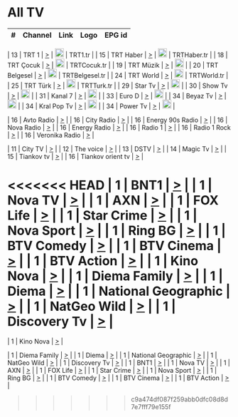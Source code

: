 <h1>All TV</h1>

| #   | Channel        | Link  | Logo | EPG id |
|:---:|:--------------:|:-----:|:----:|:------:|

| 13  | TRT 1            | [>](https://tv-trt1.medya.trt.com.tr/master.m3u8) | <img height="20" src="https://i.imgur.com/j786OLG.png"/> | TRT1.tr |
| 15  | TRT Haber        | [>](https://tv-trthaber.medya.trt.com.tr/master.m3u8) | <img height="20" src="https://i.imgur.com/OVfo8Ab.png"/> | TRTHaber.tr |
| 18  | TRT Çocuk        | [>](https://tv-trtcocuk.medya.trt.com.tr/master.m3u8) | <img height="20" src="https://i.imgur.com/QLFmD6d.png"/> | TRTCocuk.tr |
| 19  | TRT Müzik        | [>](https://tv-trtmuzik.medya.trt.com.tr/master.m3u8) | <img height="20" src="https://i.imgur.com/fIVFCEd.png"/> |
| 20  | TRT Belgesel     | [>](https://tv-trtbelgesel.medya.trt.com.tr/master.m3u8) | <img height="20" src="https://i.imgur.com/MGO87pe.png"/> | TRTBelgesel.tr |
| 24  | TRT World        | [>](https://tv-trtworld.medya.trt.com.tr/master.m3u8) | <img height="20" src="https://i.imgur.com/JEA2xpv.png"/> | TRTWorld.tr |
| 25  | TRT Türk         | [>](https://tv-trtturk.medya.trt.com.tr/master.m3u8) | <img height="20" src="https://i.imgur.com/OSTOQNw.png"/> | TRTTurk.tr |
| 29  | Star Tv   | [>](https://dogus-live.daioncdn.net/startv/startv_360p.m3u8) | <img height="20" src="https://i.imgur.com/IebUZx1.png"/> |
| 30  | Show Tv     | [>](https://ciner-live.daioncdn.net/showtv/showtv.m3u8) | <img height="20" src="https://i.imgur.com/IebUZx1.png"/> |
| 31  | Kanal 7     | [>](https://kanal7-live.daioncdn.net/kanal7/kanal7.m3u8) | <img height="20" src="https://i.imgur.com/IebUZx1.png"/> |
| 33  | Euro D    | [>](https://www.youtube.com/user/KanalD/live) | <img height="20" src="https://i.imgur.com/IebUZx1.png"/> |
| 34  | Beyaz Tv     | [>](https://beyaztv-live.daioncdn.net/beyaztv/beyaztv.m3u8) | <img height="20" src="https://i.imgur.com/IebUZx1.png"/> |
| 34  | Kral Pop Tv     | [>](https://www.youtube.com/watch?v=GuFTuKoXepw) | <img height="20" src="https://i.imgur.com/IebUZx1.png"/> |
| 34  | Power Tv     | [>](https://livetv.powerapp.com.tr/powerTV/powerhd.smil/chunklist.m3u8) | <img height="20" src="https://i.imgur.com/IebUZx1.png"/> |

| 16  | Avto Radio | [>](http://stream.metacast.eu/avtoradio.mp3.m3u) |
| 16  | City Radio | [>](http://stream.metacast.eu/city.aac.m3u) |
| 16  | Energy 90s Radio | [>](http://stream.metacast.eu/energy-90s.m3u) |
| 16  | Nova Radio | [>](http://stream.metacast.eu/nova.aac.m3u) |
| 16  | Energy Radio | [>](http://stream.metacast.eu/nrj.aac.m3u) |
| 16  | Radio 1 | [>](http://stream.metacast.eu/radio1.aac.m3u) |
| 16  | Radio 1 Rock | [>](http://stream.metacast.eu/radio1rock.aac.m3u) |
| 16  | Veronika Radio | [>](http://stream.metacast.eu/veronika.aac.m3u) |

| 11  | City TV | [>](https://tv.city.bg/play/tshls/citytv/index.m3u8) |
| 12  | The voice | [>](https://bss1.neterra.tv/thevoice/thevoice.m3u8) |
| 13  | DSTV | [>](http://46.249.95.140:8081/hls/data.m3u8) |
| 14  | Magic Tv | [>](https://bss1.neterra.tv/magictv/magictv.m3u8) |
| 15  | Tiankov tv | [>](https://streamer103.neterra.tv/tiankov-folk/live.m3u8) |
| 16  | Tiankov orient tv | [>](https://streamer103.neterra.tv/tiankov-orient/live.m3u8) |

<<<<<<< HEAD
| 1 | BNT1 | [>](https://ymkaya.xyz:45627/tv/bnt1/playlist.m3u8?wmsAuthSign=c2VydmVyX3RpbWU9OC8yMi8yMDI1IDY6NDY6MTAgUE0maGFzaF92YWx1ZT1YMGlZWlplRnMxeDVmNkVlQm83WTFRPT0mdmFsaWRtaW51dGVzPTYw) |
| 1 | Nova TV | [>](https://ymkaya.xyz:45627/tv/novatv/playlist.m3u8?wmsAuthSign=c2VydmVyX3RpbWU9OC8yMi8yMDI1IDY6NDY6MTkgUE0maGFzaF92YWx1ZT00V2gwS09XZHF4TzdoZC9mMzl5VzB3PT0mdmFsaWRtaW51dGVzPTYw) |
| 1 | AXN | [>](https://ymkaya.xyz:45627/tv/axn/playlist.m3u8?wmsAuthSign=c2VydmVyX3RpbWU9OC8yMi8yMDI1IDY6NDY6MjkgUE0maGFzaF92YWx1ZT14UU01bEtNNjFvSERaQnRvM3ZpenB3PT0mdmFsaWRtaW51dGVzPTYw) |
| 1 | FOX Life | [>](https://ymkaya.xyz:45627/tv/foxlife/playlist.m3u8?wmsAuthSign=c2VydmVyX3RpbWU9OC8yMi8yMDI1IDY6NDY6MzkgUE0maGFzaF92YWx1ZT0vUDJMRE1VU0RNQ2VKUkVIYVdobzh3PT0mdmFsaWRtaW51dGVzPTYw) |
| 1 | Star Crime | [>](https://ymkaya.xyz:45627/tv/foxcrime/playlist.m3u8?wmsAuthSign=c2VydmVyX3RpbWU9OC8yMi8yMDI1IDY6NDY6NDggUE0maGFzaF92YWx1ZT0yUEY4NXk3dXlNSGtWQnFkSTZYMGhRPT0mdmFsaWRtaW51dGVzPTYw) |
| 1 | Nova Sport | [>](https://ymkaya.xyz:45627/tv/novasport/playlist.m3u8?wmsAuthSign=c2VydmVyX3RpbWU9OC8yMi8yMDI1IDY6NDY6NTggUE0maGFzaF92YWx1ZT1obmpFTlRHK1grK25DUE92b0RzcnlnPT0mdmFsaWRtaW51dGVzPTYw) |
| 1 | Ring BG | [>](https://ymkaya.xyz:45627/tv/ringbg/playlist.m3u8?wmsAuthSign=c2VydmVyX3RpbWU9OC8yMi8yMDI1IDY6NDc6MDggUE0maGFzaF92YWx1ZT1xV1Rzamt1MTVEWGRCMTByODlZN2R3PT0mdmFsaWRtaW51dGVzPTYw) |
| 1 | BTV Comedy | [>](https://ymkaya.xyz:45627/tv/btvcomedy/playlist.m3u8?wmsAuthSign=c2VydmVyX3RpbWU9OC8yMi8yMDI1IDY6NDc6MTkgUE0maGFzaF92YWx1ZT1HTzhiMkpuWjNyZW1jbGJqdXhucjR3PT0mdmFsaWRtaW51dGVzPTYw) |
| 1 | BTV Cinema | [>](https://ymkaya.xyz:45627/tv/btvcinema/playlist.m3u8?wmsAuthSign=c2VydmVyX3RpbWU9OC8yMi8yMDI1IDY6NDc6MjggUE0maGFzaF92YWx1ZT1QVGZtWUI2UkhDeXZtbkxVbnNmMjFBPT0mdmFsaWRtaW51dGVzPTYw) |
| 1 | BTV Action | [>](https://ymkaya.xyz:45627/tv/btvaction/playlist.m3u8?wmsAuthSign=c2VydmVyX3RpbWU9OC8yMi8yMDI1IDY6NDc6MzggUE0maGFzaF92YWx1ZT1zSG9JL2VFbnhZd1pLZlNvOFhRcXJBPT0mdmFsaWRtaW51dGVzPTYw) |
| 1 | Kino Nova | [>](https://ymkaya.xyz:45627/tv/kinonova/playlist.m3u8?wmsAuthSign=c2VydmVyX3RpbWU9OC8yMi8yMDI1IDY6NDc6NDggUE0maGFzaF92YWx1ZT14Wkd5aEtEQWlqd0ZXRk81WllLRkh3PT0mdmFsaWRtaW51dGVzPTYw) |
| 1 | Diema Family | [>](https://ymkaya.xyz:45627/tv/diemafamily/playlist.m3u8?wmsAuthSign=c2VydmVyX3RpbWU9OC8yMi8yMDI1IDY6NDc6NTcgUE0maGFzaF92YWx1ZT1QSTE4eUpnWWtvYkVUU3c5eG5DYVNnPT0mdmFsaWRtaW51dGVzPTYw) |
| 1 | Diema | [>](https://ymkaya.xyz:45627/tv/diema/playlist.m3u8?wmsAuthSign=c2VydmVyX3RpbWU9OC8yMi8yMDI1IDY6NDg6MDggUE0maGFzaF92YWx1ZT1ya2E2d3BkSDhqaWUvek9FdGZrVGVnPT0mdmFsaWRtaW51dGVzPTYw) |
| 1 | National Geographic | [>](https://ymkaya.xyz:45627/tv/natgeo/playlist.m3u8?wmsAuthSign=c2VydmVyX3RpbWU9OC8yMi8yMDI1IDY6NDg6MTggUE0maGFzaF92YWx1ZT1qWDQ4VnJWbWQzcUFqQVpDQWRLb0x3PT0mdmFsaWRtaW51dGVzPTYw) |
| 1 | NatGeo Wild | [>](https://ymkaya.xyz:45627/tv/natgeowild/playlist.m3u8?wmsAuthSign=c2VydmVyX3RpbWU9OC8yMi8yMDI1IDY6NDg6MjggUE0maGFzaF92YWx1ZT1ZUzh1K2VwSmNMZDkzTm1jVzgyd29BPT0mdmFsaWRtaW51dGVzPTYw) |
| 1 | Discovery Tv | [>](https://ymkaya.xyz:45627/tv/discovery/playlist.m3u8?wmsAuthSign=c2VydmVyX3RpbWU9OC8yMi8yMDI1IDY6NDg6MzggUE0maGFzaF92YWx1ZT1RdlE4MHNBc3IzTm4rcmxkSkZhZWpRPT0mdmFsaWRtaW51dGVzPTYw) |
=======


| 1 | Kino Nova | [>](https://ymkaya.xyz:11336/tv/kinonova/playlist.m3u8?wmsAuthSign=c2VydmVyX3RpbWU9MS8yLzIwMjUgNDo0MDoyMCBBTSZoYXNoX3ZhbHVlPWlFS1FrWEtMMVRFM3l5YklUWUJQUHc9PSZ2YWxpZG1pbnV0ZXM9NjA=) |

| 1 | Diema Family | [>](https://ymkaya.xyz:11336/tv/diemafamily/playlist.m3u8?wmsAuthSign=c2VydmVyX3RpbWU9MS8yLzIwMjUgNDo0MDozMCBBTSZoYXNoX3ZhbHVlPUVUaTVKTldvZTF5WVVCM0YwL21kaXc9PSZ2YWxpZG1pbnV0ZXM9NjA=) |
| 1 | Diema | [>](https://ymkaya.xyz:11336/tv/diema/playlist.m3u8?wmsAuthSign=c2VydmVyX3RpbWU9MS8yLzIwMjUgNDo0MDo0MCBBTSZoYXNoX3ZhbHVlPVlYMWVJT2NuUjNpUTBsaytEUFFOS2c9PSZ2YWxpZG1pbnV0ZXM9NjA=) |
| 1 | National Geographic | [>](https://ymkaya.xyz:11336/tv/natgeo/playlist.m3u8?wmsAuthSign=c2VydmVyX3RpbWU9MS8yLzIwMjUgNDo0MTo0MSBBTSZoYXNoX3ZhbHVlPTJQTlVmcG5nYWx0M013eUhGRGxnd0E9PSZ2YWxpZG1pbnV0ZXM9NjA=) |
| 1 | NatGeo Wild | [>](https://ymkaya.xyz:11336/tv/natgeowild/playlist.m3u8?wmsAuthSign=c2VydmVyX3RpbWU9MS8yLzIwMjUgNDo0MTo1MSBBTSZoYXNoX3ZhbHVlPVl1OXZaTTliN0hGWEN3eDBYd1duNkE9PSZ2YWxpZG1pbnV0ZXM9NjA=) |
| 1 | Discovery Tv | [>](https://ymkaya.xyz:11336/tv/discovery/playlist.m3u8?wmsAuthSign=c2VydmVyX3RpbWU9MS8yLzIwMjUgNDo0MjowMSBBTSZoYXNoX3ZhbHVlPWtBQmdLNlY2RmQwWElzMVYzSDJyVkE9PSZ2YWxpZG1pbnV0ZXM9NjA=) |
| 1 | BNT1 | [>](https://ymkaya.xyz:11336/tv/bnt1/playlist.m3u8?wmsAuthSign=c2VydmVyX3RpbWU9MS8yLzIwMjUgNDozODozOCBBTSZoYXNoX3ZhbHVlPVVrMVlRQXpJWlhYeUh6ZFVpSC9NMUE9PSZ2YWxpZG1pbnV0ZXM9NjA=) |
| 1 | Nova TV | [>](https://ymkaya.xyz:11336/tv/novatv/playlist.m3u8?wmsAuthSign=c2VydmVyX3RpbWU9MS8yLzIwMjUgNDozODo0OCBBTSZoYXNoX3ZhbHVlPUVxQjh1a0ZzYkVGZU8zZDFGTzdreVE9PSZ2YWxpZG1pbnV0ZXM9NjA=) |
| 1 | AXN | [>](https://ymkaya.xyz:11336/tv/axn/playlist.m3u8?wmsAuthSign=c2VydmVyX3RpbWU9MS8yLzIwMjUgNDozODo1OCBBTSZoYXNoX3ZhbHVlPUpkWStGY1hkNXhaOVpPZ0thQ0FZL3c9PSZ2YWxpZG1pbnV0ZXM9NjA=) |
| 1 | FOX Life | [>](https://ymkaya.xyz:11336/tv/foxlife/playlist.m3u8?wmsAuthSign=c2VydmVyX3RpbWU9MS8yLzIwMjUgNDozOToxMCBBTSZoYXNoX3ZhbHVlPWt1ZDc1T3AzYlZDTjJnSy9TU0xJZlE9PSZ2YWxpZG1pbnV0ZXM9NjA=) |
| 1 | Star Crime | [>](https://ymkaya.xyz:11336/tv/foxcrime/playlist.m3u8?wmsAuthSign=c2VydmVyX3RpbWU9MS8yLzIwMjUgNDozOToyMCBBTSZoYXNoX3ZhbHVlPXIwVU45Nm9FR1l2enNkTG9TanBxbmc9PSZ2YWxpZG1pbnV0ZXM9NjA=) |
| 1 | Nova Sport | [>](https://ymkaya.xyz:11336/tv/novasport/playlist.m3u8?wmsAuthSign=c2VydmVyX3RpbWU9MS8yLzIwMjUgNDozOTozMCBBTSZoYXNoX3ZhbHVlPXlSZ0UxazVaM0xhSmc0NmR4T0c1T2c9PSZ2YWxpZG1pbnV0ZXM9NjA=) |
| 1 | Ring BG | [>](https://ymkaya.xyz:11336/tv/ringbg/playlist.m3u8?wmsAuthSign=c2VydmVyX3RpbWU9MS8yLzIwMjUgNDozOTo0MCBBTSZoYXNoX3ZhbHVlPTR4aUlFNHVUYWN4enY1WkVuOFZma2c9PSZ2YWxpZG1pbnV0ZXM9NjA=) |
| 1 | BTV Comedy | [>](https://ymkaya.xyz:11336/tv/btvcomedy/playlist.m3u8?wmsAuthSign=c2VydmVyX3RpbWU9MS8yLzIwMjUgNDozOTo1MCBBTSZoYXNoX3ZhbHVlPUtrMTJ2RHNTTUU1RFp1ZkVOdXFSK3c9PSZ2YWxpZG1pbnV0ZXM9NjA=) |
| 1 | BTV Cinema | [>](https://ymkaya.xyz:11336/tv/btvcinema/playlist.m3u8?wmsAuthSign=c2VydmVyX3RpbWU9MS8yLzIwMjUgNDozOTo1OSBBTSZoYXNoX3ZhbHVlPTZWcU9FZW56cG1NM1lrYy8xNE5NeHc9PSZ2YWxpZG1pbnV0ZXM9NjA=) |
| 1 | BTV Action | [>](https://ymkaya.xyz:11336/tv/btvaction/playlist.m3u8?wmsAuthSign=c2VydmVyX3RpbWU9MS8yLzIwMjUgNDo0MDoxMCBBTSZoYXNoX3ZhbHVlPUlDd0ErRkZVWThyMVZwR3c2REdGZ3c9PSZ2YWxpZG1pbnV0ZXM9NjA=) |
>>>>>>> c9a474df087f259abb0dfc08d8d7e7fff79e155f
